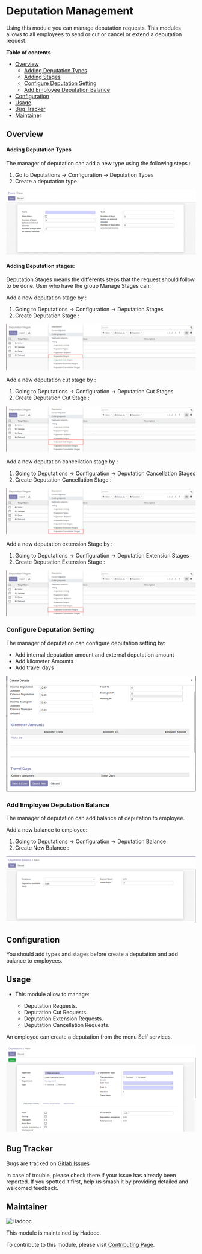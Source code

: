 # Deputation Management

Using this module you can manage deputation requests. This modules allows to all employees to send or cut or cancel or
extend a deputation request.

**Table of contents**

- [Overview](#overview)
  - [Adding Deputation Types](#adding-deputation-types)
  - [Adding Stages](#adding-stages)
  - [Configure Deputation Setting](#updating-deputation-setting)
  - [Add Employee Deputation Balance](#add-employee-deputation-balance)
- [Configuration](#configuration)
- [Usage](#usage)
- [Bug Tracker](#bug-tracker)
- [Maintainer](#maintainer)

## Overview

#### Adding Deputation Types

The manager of deputation can add a new type using the following steps :

1. Go to Deputations -> Configuration -> Deputation Types
2. Create a deputation type.

![Deputation Type](static/description/deputation_type.png)

#### Adding Deputation stages:

Deputation Stages means the differents steps that the request should follow to be done. User who have the group Manage
Stages can:

Add a new deputation stage by :

1. Going to Deputations -> Configuration -> Deputation Stages
2. Create Deputation Stage :

![Deputation Stages](static/description/deputation_stage.png)

Add a new deputation cut stage by :

1. Going to Deputations -> Configuration -> Deputation Cut Stages
2. Create Deputation Cut Stage :

![Deputation Cut Stages](static/description/deputation_cut_stage.png)

Add a new deputation cancellation stage by :

1. Going to Deputations -> Configuration -> Deputation Cancellation Stages
2. Create Deputation Cancellation Stage :

![Deputation Cancellation Stages](static/description/deputation_cancellation_stage.png)

Add a new deputation extension Stage by :

1. Going to Deputations -> Configuration -> Deputation Extension Stages
2. Create Deputation Extension Stage :

![Deputation Extension Stages](static/description/deputation_extension_stage.png)

### Configure Deputation Setting

The manager of deputation can configure deputation setting by:

- Add internal deputation amount and external deputation amount
- Add kilometer Amounts
- Add travel days

![Deputation Setting](static/description/deputation_setting.png)

### Add Employee Deputation Balance

The manager of deputation can add balance of deputation to employee.

Add a new balance to employee:

1. Going to Deputations -> Configuration -> Deputation Balance
2. Create New Balance :

![Deputation Balance](static/description/deputation_balance.png)

## Configuration

You should add types and stages before create a deputation and add balance to employees.

## Usage

- This module allow to manage:

  - Deputation Requests.
  - Deputation Cut Requests.
  - Deputation Extension Requests.
  - Deputation Cancellation Requests.

An employee can create a deputation from the menu Self services.

![Deputation](static/description/deputation.png)

## Bug Tracker

Bugs are tracked on [Gitlab Issues](https://gitlab.com/hadooc/odoo-sa/hr/issues)

In case of trouble, please check there if your issue has already been reported. If you spotted it first, help us smash
it by providing detailed and welcomed feedback.

## Maintainer

![Hadooc](https://hadooc.com/logo)

This module is maintained by Hadooc.

To contribute to this module, please visit [Contributing Page](https://gitlab.com/hadooc/extra/wikis/Contributing).
